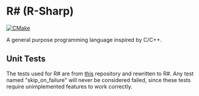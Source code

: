 # R# (R-Sharp)
[![CMake](https://github.com/Robotino04/R-Sharp/actions/workflows/cmake.yml/badge.svg)](https://github.com/Robotino04/R-Sharp/actions/workflows/cmake.yml)

A general purpose programming language inspired by C/C++. 


## Unit Tests
The tests used for R# are from [this](https://github.com/nlsandler/write_a_c_compiler) repository and rewritten to R#.
Any test named "skip_on_failure" will never be considered failed, since these tests require unimplemented features to work correctly.